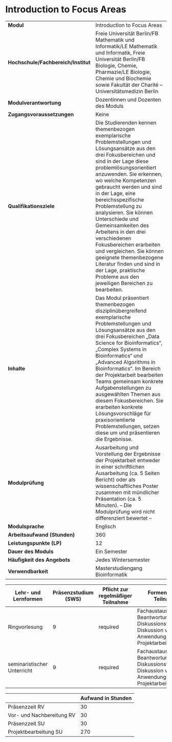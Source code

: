 # Introduction to Focus Areas
|                                    |   |
|------------------------------------|---|
|**Modul**                           | Introduction to Focus Areas |
|**Hochschule/Fachbereich/Institut** | Freie Universität Berlin/FB Mathematik und Informatik/LE Mathematik und Informatik, Freie Universität Berlin/FB Biologie, Chemie, Pharmazie/LE Biologie, Chemie und Biochemie sowie Fakultät der Charité – Universitätsmedizin Berlin |
|**Modulverantwortung**              | Dozentinnen und Dozenten des Moduls |
|**Zugangsvoraussetzungen**          | Keine |
|**Qualifikationsziele**             | Die Studierenden kennen themenbezogen exemplarische Problemstellungen und Lösungsansätze aus den drei Fokusbereichen und sind in der Lage diese problemlösungsorientiert anzuwenden. Sie erkennen, wo welche Kompetenzen gebraucht werden und sind in der Lage, eine bereichsspezifische Problemstellung zu analysieren. Sie können Unterschiede und Gemeinsamkeiten des Arbeitens in den drei verschiedenen Fokusbereichen erarbeiten und vergleichen. Sie können geeignete themenbezogene Literatur finden und sind in der Lage, praktische Probleme aus den jeweiligen Bereichen zu bearbeiten. |
|**Inhalte**                         | Das Modul präsentiert themenbezogen disziplinübergreifend exemplarische Problemstellungen und Lösungsansätze aus den drei Fokusbereichen „Data Science for Bioinformatics“, „Complex Systems in Bioinformatics“ und „Advanced Algorithms in Bioinformatics“. Im Bereich der Projektarbeit bearbeiten Teams gemeinsam konkrete Aufgabenstellungen zu ausgewählten Themen aus diesem Fokusbereichen. Sie erarbeiten konkrete Lösungsvorschläge für praxisorientierte Problemstellungen, setzen diese um und präsentieren die Ergebnisse. |
|**Modulprüfung**                    | Ausarbeitung und Vorstellung der Ergebnisse der Projektarbeit entweder in einer schriftlichen Ausarbeitung (ca. 5 Seiten Bericht) oder als wissenschaftliches Poster zusammen mit mündlicher Präsentation (ca. 5 Minuten). – Die Modulprüfung wird nicht differenziert bewertet – |
|**Modulsprache**                    | Englisch |
|**Arbeitsaufwand (Stunden)**        | 360 |
|**Leistungspunkte (LP)**            | 12 |
|**Dauer des Moduls**                | Ein Semester |
|**Häufigkeit des Angebots**         | Jedes Wintersemester |
|**Verwendbarkeit**                  | Masterstudiengang Bioinformatik |

| Lehr- und Lernformen | Präsenzstudium <br> (SWS) | Pflicht zur regelmäßiger Teilnahme | Formen aktiver Teilnahme |
| ---------------------|---------------------------|------------------------------------|------------------------- |
| Ringvorlesung        | 9                         | required                           | Fachaustausch, Beantwortung von Diskussionsfragen, Diskussion von Anwendungsproblemen, Projektarbeit |
| seminaristischer Unterricht | 9                         | required                           | Fachaustausch, Beantwortung von Diskussionsfragen, Diskussion von Anwendungsproblemen, Projektarbeit |

|   | Aufwand in Stunden |
| - |--------------------|
| Präsenzzeit RV                           | 30    |
| Vor- und Nachbereitung RV                | 30    |
| Präsenzzeit SU                           | 30    |
| Projektbearbeitung SU                    | 270   |
